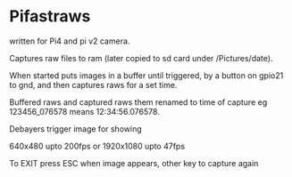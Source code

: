 # Pifastraws

written for Pi4 and pi v2 camera.

Captures raw files to ram (later copied to sd card under /Pictures/date). 

When started puts images in a buffer until triggered, by a button on gpio21 to gnd, and then captures raws for a set time. 

Buffered raws and captured raws them renamed to time of capture eg 123456_076578 means 12:34:56.076578.

Debayers trigger image for showing

640x480 upto 200fps or 1920x1080 upto 47fps

To EXIT press ESC when image appears, other key to capture again

